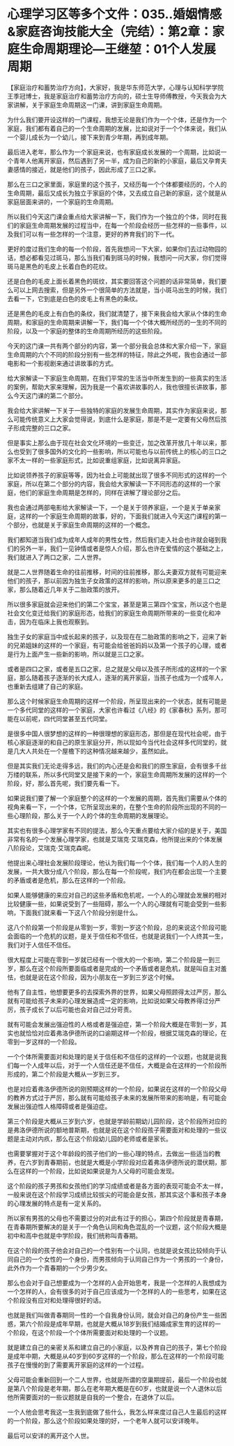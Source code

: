 # 心理学习区等多个文件：035..婚姻情感&家庭咨询技能大全（完结）：第2章：家庭生命周期理论—王继堃：01个人发展周期

【家庭治疗和蓄势治疗方向】，大家好，我是华东师范大学，心理与认知科学学院王季冠博士，我是家庭治疗和蓄势治疗方向的，硕士生导师傅教授，今天我会为大家讲解，关于家庭生命周期这一门课，讲到家庭生命周期。

为什么我们要开设这样的一门课程，我想无论是我们作为一个个体，还是作为一个家庭，我们都有着自己的一个生命周期的发展，比如说对于一个个体来说，我们从一个婴儿成长为一个幼儿，接下来到青少年期，再到成年期。

最后进入老年，那么作为一个家庭来说，也有家庭成长发展的一个周期，比如说一个青年人他离开家庭，然后遇到了另一半，成为自己的新的小家庭，最后又孕育夫妻感情的接近，就是他们的孩子，因此形成了三口之家。

那么在三口之家里面，家庭里的这个孩子，又经历每一个个体都要经历的，个人的生命周期，最后又成长为独立于家庭的个体，又去成立自己新的家庭，这个就是从家庭层面来讲的，一个家庭的生命周期。

所以我们今天这门课会重点给大家讲解一下，我们作为一个独立的个体，同时在我们的家庭生命周期发展的过程当中，在每一个阶段会经历一些怎样的一些事件，以及我们可以有一些怎样的一个注意，更好的养育我们的下一代。

更好的度过我们生命的每一个阶段，首先我想问一下大家，如果你们去过动物园的话，想必都看见过斑马，那么当我们看到斑马的时候，我想问一问大家，你们觉得斑马是黑色的毛皮上长着白色的花纹。

还是白色的毛皮上面长着黑色的斑纹，其实要回答这个问题的话非常简单，我们要么可以上网去搜索，但是另外一个很简单的方法就是，当小斑马出生的时候，我们去看一下，它到底是白色的皮毛上有黑色的条纹。

还是黑色的毛皮上有白色的条纹，我们就清楚了，接下来我会给大家从个体的生命周期，和家庭的生命周期来讲解一下，我们每一个个体大概所经历的一生的不同的阶段，以及一个家庭的整体的生命周期所经历的这些阶段。

今天的这门课一共有两个部分的内容，第一个部分我会总体和大家介绍一下，家庭生命周期的六个不同的阶段分别有一些怎样的特征，除此之外呢，我也会通过一部电影和一个影视剧来通过讲故事的方式。

给大家解读一下家庭生命周期，在我们平常的生活当中所发生到的一些真实的生活的案例，帮助大家来理解，因为我是一个喜欢讲故事的人，我也很擅长讲故事，那么今天这门课的第二个部分。

我会给大家讲解一下关于一些独特的家庭的发展生命周期，其实作为家庭来说，那么可能传统意义上大家会觉得说，到底什么是家庭，那是不是一定要有父母然后孩子形成完整的三口之家。

但是事实上那么由于现在社会文化环境的一些变迁，加之改革开放几十年以来，那么也受到了很多国外的文化的一些影响，所以可能也与以前传统上的核心的三口之家不太一样的一些家庭形式，比如说重组家庭，比如说离异家庭。

比如说领养孩子的家庭等等，因为社会上可能就出现了很多不同形式的这样的一个家庭，所以在第二个部分的内容，我会给大家解读一下不同形态的这样的一个家庭，他们的家庭生命周期是怎样的，同样在讲解了理论部分之后。

我也会通过两部电影给大家解读一下，一个是关于领养家庭，一个是关于单亲家庭，这样的一个家庭生命周期的故事，好的，下面我们就进入今天这门课程的第一个部分，也就是关于家庭生命周期的这样的一个概念。

我们都知道当我们成为成年人成年的男性女性，然后我们走入社会也许就会碰到我们的另外一半，我们一见钟情或者是惊人介绍，那么也许在爱情的这个基础之上，我们就进入了两口之家，二人世界。

就是二人世界随着生命的往前推移，时间的往前推移，那么夫妻双方就有可能迎来他们的孩子，那以前因为独生子女政策的这样的影响，所以原来更多的是三口之家，那么随着近几年关于二胎政策的放开。

所以很多家庭就会迎来他们的第二个宝宝，甚至是第三第四个宝宝，所以这个也是社会文化变迁给我们的家庭形态，给我们的家庭生命周期所带来的一些变化和冲击，因为在临床上我也观察到。

独生子女的家庭当中成长起来的孩子，以及现在在二胎政策的影响之下，迎来了新的兄弟姐妹的这样的一个家庭，有可能会给爸爸妈妈以及第一个孩子的心理，或者是行为上面产生一些新的影响，所以就是三口之家。

或者是四口之家，或者是五口之家，总之就是父母以及孩子所形成的这样的一个家庭，那么随着孩子逐渐的长大成人，逐渐的离开家庭，当孩子也成为一个成年人，也重新去组建了自己的家庭。

那么这个时候家庭生命周期的这样一个阶段，所呈现出来的一个状态，就有可能是一个多代同堂的这样的一个家庭，大家也许看过《八经》的《家春秋》系列，那可能在以前呢，四代同堂甚至五代同堂。

是很多中国人很梦想的这样的一种很理想的家庭形态，那但是在现代社会呢，由于核心家庭逐渐的和自己的原生家庭分开，所以现如今当代社会这样多代同堂的，就是几大人共处在一个屋檐下的这种情况越来越少，虽然如此。

但是其实我们无论走得多远，我们的内心还是会和我们的原生家庭，会有很多千丝万缕的联系，所以多代同堂又是接下来的一个，家庭生命周期所发展的这样的一个阶段，好，那么首先呢，我们要先看一下。

如果说我们要了解一个家庭整个的这样的一个发展的周期，首先我们需要从个体的视角来看一下，一个个体，它所呈现出来的，在整个生命的阶段所出现的不同的一些心理阶段，那么关于一个人的个体的生命周期的发展理论。

其实也有很多心理学家有不同的提法，那么今天重点要给大家介绍的是关于，美国非常有名的一个发展心理学家，也就是艾瑞克·艾瑞克森，他所提出来的个体发展八阶段论，艾瑞克·艾瑞克森呢。

他提出来心理社会发展阶段理论，他认为我们每一个个体，我们每一个人的人生的发展，一共大致分成八个阶段，那么在每一个阶段呢，我们内在都会出现一个主要的矛盾或者是危机，那么在这样的一个阶段。

如果人能够健康的来应对自己的这些矛盾和危机呢，一个人的心理就会发展的相对比较健康一些，如果说受到了一些阻碍，那么一个人的心理就有可能会受到一些影响，下面我们就来看一下这八个阶段分别是什么。

这八个阶段第一个阶段是从零到一岁，零到一岁这个阶段，总的来说这个阶段可能会面临的一个危机的议题，是关于信任和不信任，也就是说我们一个人终其一生，我们对于人信任不信任。

很大程度上可能在零到一岁就已经有一个很大的一个影响，第二个阶段是一到三岁，那么在这个阶段所要面临或者是完成的一个矛盾或者是危机，就是叫自主对羞怯，也就是说在这个阶段，因为小朋友在一岁到三岁这个时候。

他有了自主性，他想要更多的去探索外界的世界，如果父母照顾得太过严厉，那么就有可能给孩子未来的心理发展造成一定的影响，比如说如果父母教养得过分严厉，孩子成长了以后可能也会对自己过分苛责。

就有可能会发展出强迫性的人格或者是强迫症，第一个阶段大概是在零到一岁，其实也就恰恰对应着弗洛伊德所说的口谕期这样一个阶段，根据艾瑞克森的理论，在零到一岁这样的一个阶段。

一个个体所需要面对和处理的是关于信任和不信任的这样的一个议题，也就是说我们每一个人成年以后，对于一个人信任还是不信任，大概是会在这样的一个阶段所形成的，第二个阶段是大概从一岁到三岁。

也是对应着弗洛伊德所说的刚预期这样的一个阶段，如果说在这样的一个阶段父母的教养方式过于严厉，那么就有可能给孩子未来的发展所带来的影响是，有可能会发展出强迫性人格障碍或者是强迫症。

第三个阶段是大概从三岁到六岁，也就是学龄前期幼儿园阶段，这个阶段所对应的是弗洛伊德所说的额地普斯期，也就是说在这个阶段孩子需要面对和处理的一些议题是主动对内疚，那么在这个阶段幼儿园的老师或者是家长。

也需要掌握对于这个年龄段的孩子他们的一些心理的特点，去做出一些适当的教养，在六岁到青春期前，也就是大概是小学阶段对应着弗洛伊德所说的潜伏期，那么在这样的一个阶段，比如说如果说是为人父母的可能会发现。

这个阶段的孩子男孩和女孩他们的学习成绩或者是各方面的表现可能会不太一样，一般来说在这个阶段学习成绩比较拔尖的可能会是女孩，那其实这个事和孩子本身的心理发展的特点是有一定关系的。

所以家有男孩的父母也不需要过分的对此有过于的担心，第四个阶段就是青春期，在青春期所要解决的是关于一个角色认同和角色混乱的一个议题，这个阶段大概是初中和高中也就是中学阶段，我们统称叫青春期。

在这个阶段的孩子他会对自己的一个性别有一个认同，也就是说女孩比较倾向于认同自己的一个女性的一个身份，而男孩倾向于认同自己作为一个男孩的一个身份，此外作为一个青春期的一个少男少女。

那么也会对于自己想要成为一个怎样的人会开始思考，我是一个怎样的人我想成为一个怎样的人，会有很多的对于自己应该成为一个怎样的人的一些思考，如果在这个阶段没有应对和处理得很好的话。

也就是我们叫做青春期同一性的一个自我身份认同，就会对自己的身份产生一些困惑，第六个阶段是成年早期，也就是大概从18岁到我们结婚成家生育的这样的一个阶段，在这个阶段一个个体所需要面对和处理的一个议题。

就是建立自己的亲密关系和建立自己的小家庭，以及养育自己的孩子，第七个阶段是成年中期，大概是从40岁到60岁这样的一个阶段，那么在这样的一个阶段可能孩子在慢慢的到了需要离开家庭的这样的一个过程。

父母可能会重新回到一个二人世界，也就是所谓的空巢期提前，最后一个阶段也就是第八个阶段是老年期，那么在老年期大概是在60岁，也就是说一个人退休以后他所需要面对的一些议题就是自我的一个整合，在退休了以后。

一个人他会思考我这一生我到底做了些什么，我怎么样来度过自己人生最后的这样的一个阶段，那么这个阶段如果处理的好，一个老年人就可以安详晚年。

最后可以安详的离开这个人世。